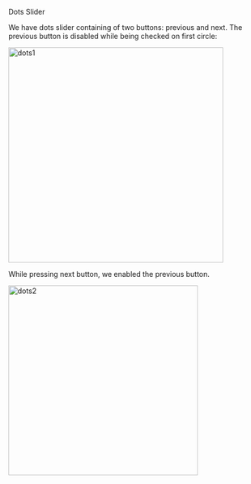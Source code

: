 Dots Slider

We have dots slider containing of two buttons: previous and next. The previous button is disabled while being checked on first circle:


<img width="424" alt="dots1" src="https://github.com/rumejsapezic/JavaScript-Small-Projects/assets/77631994/32b25ef0-67b2-4809-800c-eaac0e18c40e">

While pressing next button, we enabled the previous button.


<img width="374" alt="dots2" src="https://github.com/rumejsapezic/JavaScript-Small-Projects/assets/77631994/c3e632e2-3b8d-4c16-aa63-6cc2bc816e39">




